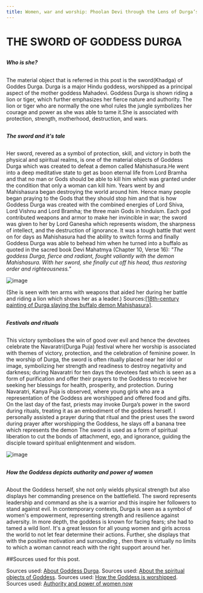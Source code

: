 ```yaml
---
title: Women, war and worship: Phoolan Devi through the Lens of Durga’s power 
---
```

# **THE SWORD OF GODDESS DURGA**

##
**_Who is she?_**
##

The material object that is referred in this post is the sword(Khadga) of Goddes Durga. Durga is a major Hindu goddess, 
worshipped as a principal aspect of the mother goddess Mahadevi. Goddess Durga is shown riding a lion or tiger, which further emphasizes her fierce nature and authority. The lion or tiger who are normally the one whol rules the jungle symbolizes her courage and power as she was able to tame it.She is associated with protection, strength, motherhood, destruction, and wars.

##
**_The sword and it's tale_**
##

Her sword, revered as a symbol of protection, skill, and victory 
in both the physical and spiritual realms, is one of the material objects of Goddess Durga
which was created to defeat a demon called Mahishasura.He went into a deep meditative state to get as boon eternal life from Lord Bramha and that
no man or Gods should be able to kill him which was granted under the condition that only a woman can kill him. Years went by and
Mahishasura began destroying the world around him. Hence many people began praying to the Gods that they should stop him and that is how
Goddess Durga was created with the combined energies of Lord Shiva, Lord Vishnu and Lord Bramha; the three main Gods in hinduism. Each god contributed weapons and 
armor to make her invincible in war; the sword was given to her by Lord Ganesha which represents wisdom, the sharpness of intellect,
and the destruction of ignorance. It was a tough battle that went on for days as Mahishasura had the ability to switch forms and finally
Goddess Durga was able to behead him when he turned into a buffalo as quoted in the sacred book Devi Mahatmya (Chapter 10, Verse 16): 
*"The goddess Durga, fierce and radiant, fought valiantly with the demon Mahishasura. With her sword, she finally cut off his head,
thus restoring order and righteousness."*


![image](https://github.com/user-attachments/assets/bd489405-e357-4d75-96ce-6a23a1020d85)

(She is seen with ten arms with weapons that aided her during her battle and riding a lion which shows her as a leader.)
Sources:[[18th-century painting of Durga slaying the buffalo demon Mahishasura]](https://en.wikipedia.org/wiki/Durga).

##
**_Festivals and rituals_**
##

This victory symbolises the win of good over evil and hence the devotees celebrate the Navaratri(Durga Puja) festival where her worship
is associated with themes of victory, protection, and the celebration of feminine power.
In the worship of Durga, the sword is often ritually placed near her idol or image, symbolizing her strength and readiness to destroy 
negativity and darkness; during Navaratri for ten days the devotees fast which is seen as a form of purification and offer their prayers 
to the Goddess to receive her seeking her blessings for health, prosperity, and protection. During Navaratri, Kanya Puja is observed, where young girls who are a 
representation of the Goddess are worshipped and offered food and gifts. On the last day of the fast, priests may invoke 
Durga’s power in the sword during rituals, treating it as an embodiment of the goddess herself. I personally assisted a prayer during that 
ritual and the priest uses the sword during prayer after worshipping the Goddess, he slays off a banana tree which represents the demon 
The sword is used as a form of spiritual liberation to cut the bonds of attachment, ego, and ignorance, guiding the disciple toward spiritual 
enlightenment and wisdom.

![image](https://github.com/user-attachments/assets/2d073c97-9b66-4f3a-8098-a7e77c96c0f8)

##
**_How the Goddess depicts authority and power of women_**
##

About the Goddess herself, she not only wields physical strength but also displays her commanding presence on the battlefield.
The sword represents leadership and command as she is a warrior and this inspire her followers to stand against evil.
In contemporary contexts, Durga is seen as a symbol of women's empowerment, representing strength and resilience against adversity.
In more depth, the goddess is known for facing fears; she had to tamed a wild lion!. It's a great lesson for all young women and girls across the 
world to not let fear determine their actions. Further, she displays that with the positive motivation and surrounding , then there is virtually no limits to 
which a woman cannot reach with the right support around her.



##Sources used for this post.

Sources used: [About Goddess Durga](https://en.wikipedia.org/wiki/Durga).
Sources used: [About the spiritual objects of Goddess](https://timesofindia.indiatimes.com/life-style/soul-search/what-is-the-significance-of-the-10-weapons-of-maa-durga/photostory/104602921.cms?picid=104602950).
Sources used: [How the Goddess is worshipped](https://qr.ae/p2ZCYu).
Sources used: [Authority and power of women now](https://timesofindia.indiatimes.com/blogs/rummage-room/durga-a-symbol-for-womens-empowerment/)




